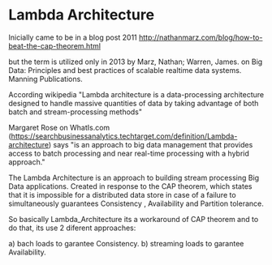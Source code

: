 # Lambda Architecture
Inicially came to be in a blog post 2011
http://nathanmarz.com/blog/how-to-beat-the-cap-theorem.html

but the term is utilized only in 2013 by  Marz, Nathan; Warren, James. on Big Data: Principles and best practices of scalable realtime data systems. Manning Publications.

According wikipedia "Lambda architecture is a data-processing architecture designed to handle massive quantities of data by taking advantage of both batch and stream-processing methods"

Margaret Rose on WhatIs.com (https://searchbusinessanalytics.techtarget.com/definition/Lambda-architecture) says "is an approach to big data management that provides access to batch processing and near real-time processing with a hybrid approach." 

The Lambda Architecture is an approach to building stream processing Big Data applications. Created in response to the CAP theorem, which states that it is impossible for a distributed data store in case of a failure to simultaneously guarantees Consistency , Availability and Partition tolerance.

So basically Lambda_Architecture its a workaround of CAP theorem and to do that, its use 2 diferent approaches:

a) bach loads to garantee Consistency.
b) streaming loads to garantee Availability.






